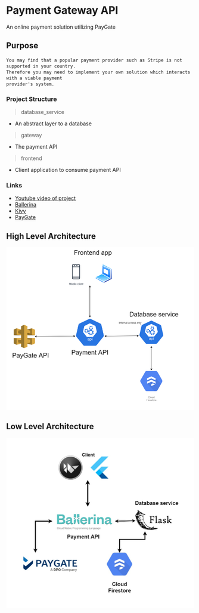 # Payment Gateway API
 An online payment solution utilizing PayGate

## Purpose
```
You may find that a popular payment provider such as Stripe is not supported in your country.
Therefore you may need to implement your own solution which interacts with a viable payment
provider's system.
```
### Project Structure
> database_service
* An abstract layer to a database
> gateway
* The payment API
> frontend
* Client application to consume payment API

### Links
* [Youtube video of project](https://youtu.be/1QhEi0UmpJg)
* [Ballerina](https://ballerina.io)
* [Kivy](https://kivy.org)
* [PayGate](https://docs.paygate.co.za/#payweb-3)


## High Level Architecture
![Image of High Level Architecture](images/arch.png)

## Low Level Architecture
![Image of Low Level Architecture](images/arch_detail.jpg)
